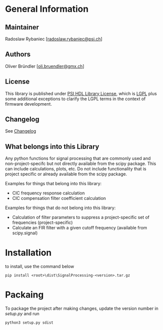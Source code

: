 # General Information

## Maintainer
Radoslaw Rybaniec [radoslaw.rybaniec@psi.ch]

## Authors
Oliver Bründler [oli.bruendler@gmx.ch]

## License
This library is published under [PSI HDL Library License](License.txt), which is [LGPL](LGPL2_1.txt) plus some additional exceptions to clarify the LGPL terms in the context of firmware development.

## Changelog
See [Changelog](Changelog.md)

## What belongs into this Library
Any python functions for signal processing that are commonly used and non-project-specifc but not directly available from the scipy package. This can include calculations, plots, etc. Do not include functionality that is project specific or already available from the scipy package.

Examples for things that belong into this library:
* CIC frequency response calculation
* CIC compensation filter coefficient calculation

Examples for things that do not belong into this library:
* Calculation of filter parameters to suppress a project-specific set of frequencies (project-specific)
* Calculate an FIR filter with a given cutoff frequency (available from scipy.signal)

# Installation
to install, use the command below

```
pip install <root>\dist\SignalProcessing-<version>.tar.gz
``` 

# Packaing
To package the project after making changes, update the version number in *setup.py* and run

```
python3 setup.py sdist
```




 
